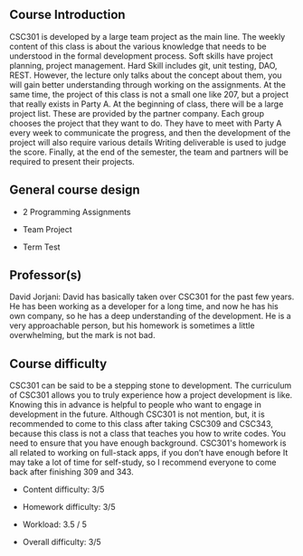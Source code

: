 ## Course Introduction
CSC301 is developed by a large team project as the main line. The weekly content of this class is about the various knowledge that needs to be understood in the formal development process. Soft skills have project planning, project management. Hard Skill includes git,
unit testing, DAO, REST. However, the lecture only talks about the concept about them, you will gain better understanding through working on the assignments. At the same time, the project of this class is not a small one like 207, but a project that really exists in Party A. At the beginning of class,
there will be a large project list. These are provided by the partner company. Each group chooses the project that they want to do. They have to meet with Party A every week to communicate the progress, and then the development of the project will also require various details Writing deliverable is used to judge the score. Finally, at the end of the semester, the team and partners will be required to present their projects.

## General course design
- 2 Programming Assignments
  
- Team Project
  
- Term Test

## Professor(s)
David Jorjani: David has basically taken over CSC301 for the past few years. He has been working as a developer for a long time, and now he has his own company, so he has a deep understanding of the development. He is a very approachable person, but his homework is sometimes a little overwhelming, but the mark is not bad.

## Course difficulty
CSC301 can be said to be a stepping stone to development. The curriculum of CSC301 allows you to truly experience how a project development is like. Knowing this in advance is helpful to people who want to engage in development in the future. Although CSC301 is not mention, but, it is recommended to come to this class after taking CSC309 and CSC343, because this class is not a class that teaches you how to write codes. You need to ensure that you have enough background. CSC301's homework is all related to working on full-stack apps, if you don’t have enough before
It may take a lot of time for self-study, so I recommend everyone to come back after finishing 309 and 343.

- Content difficulty: 3/5

- Homework difficulty: 3/5

- Workload: 3.5 / 5

- Overall difficulty: 3/5